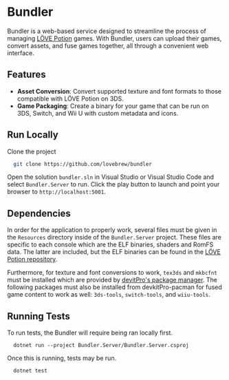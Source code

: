 # Bundler

Bundler is a web-based service designed to streamline the process of managing [LÖVE Potion](https://github.com/lovebrew/lovepotion) games. With Bundler, users can upload their games, convert assets, and fuse games together, all through a convenient web interface.

## Features

- **Asset Conversion**: Convert supported texture and font formats to those compatible with LÖVE Potion on 3DS.
- **Game Packaging**: Create a binary for your game that can be run on 3DS, Switch, and Wii U with custom metadata and icons.

## Run Locally

Clone the project

```bash
  git clone https://github.com/lovebrew/bundler
```

Open the solution `bundler.sln` in Visual Studio or Visual Studio Code and select `Bundler.Server` to run. Click the play button to launch and point your browser to `http://localhost:5001`.

## Dependencies

In order for the application to properly work, several files must be given in the `Resources` directory inside of the `Bundler.Server` project. These files are specific to each console which are the ELF binaries, shaders and RomFS data. The latter are included, but the ELF binaries can be found in the [LÖVE Potion repository](https://github.com/lovebrew/lovepotion/releases).

Furthermore, for texture and font conversions to work, `tex3ds` and `mkbcfnt` must be installed which are provided by [devitPro's package manager](https://devkitpro.org/wiki/devkitPro_pacman). The following packages must also be installed from devkitPro-pacman for fused game content to work as well: `3ds-tools`, `switch-tools`, and `wiiu-tools`.
## Running Tests

To run tests, the Bundler will require being ran locally first.

```
  dotnet run --project Bundler.Server/Bundler.Server.csproj
```

Once this is running, tests may be run.

```
  dotnet test
```
